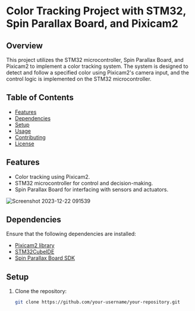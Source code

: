 # Color Tracking Project with STM32, Spin Parallax Board, and Pixicam2

## Overview

This project utilizes the STM32 microcontroller, Spin Parallax Board, and Pixicam2 to implement a color tracking system. The system is designed to detect and follow a specified color using Pixicam2's camera input, and the control logic is implemented on the STM32 microcontroller.

## Table of Contents

- [Features](#features)
- [Dependencies](#dependencies)
- [Setup](#setup)
- [Usage](#usage)
- [Contributing](#contributing)
- [License](#license)

## Features

- Color tracking using Pixicam2.
- STM32 microcontroller for control and decision-making.
- Spin Parallax Board for interfacing with sensors and actuators.


![Screenshot 2023-12-22 091539](https://github.com/Chillhopper/colour-Tracking-Bot/assets/68851163/7cf973e9-15ad-402c-9bf2-93e9a9939405)

## Dependencies

Ensure that the following dependencies are installed:

- [Pixicam2 library](link-to-pixicam2-library)
- [STM32CubeIDE](link-to-stm32cubeide)
- [Spin Parallax Board SDK](link-to-parallax-sdk)

## Setup

1. Clone the repository:

   ```bash
   git clone https://github.com/your-username/your-repository.git
